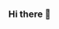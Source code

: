 ### Hi there 👋

<!--
**aristi1215/aristi1215** is a ✨ _special_ ✨ repository because its `README.md` (this file) appears on your GitHub profile.

Bienvenido al Repositorio de Juan Pablo Aristizábal

¡Hola! Soy Juan Pablo Aristizábal, un desarrollador frontend apasionado por crear experiencias web cautivadoras y funcionales. Este repositorio es mi espacio para compartir proyectos, experimentos y recursos relacionados con el desarrollo web.

Sobre mí
Soy un desarrollador con habilidades sólidas en HTML, CSS y JavaScript, además de experiencia en el uso de tecnologías como Bubble, Tailwind CSS y Python. También me considero un líder en mi campo, capaz de guiar equipos hacia la consecución de objetivos comunes y la entrega de proyectos de alta calidad.

-->
